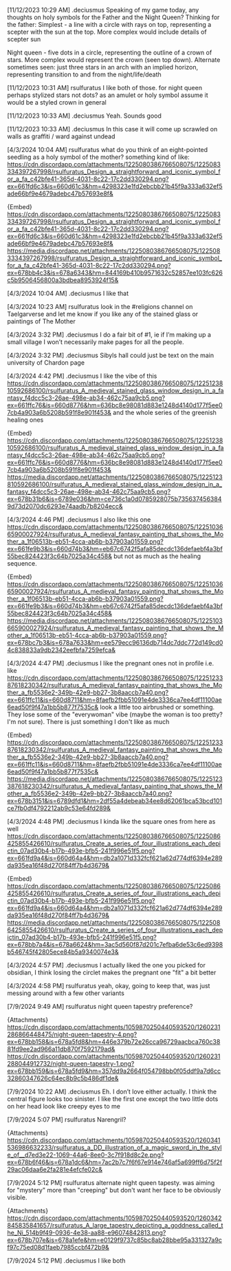 

[11/12/2023 10:29 AM] .deciusmus
Speaking of my game today, any thoughts on holy symbols for the Father and the Night Queen?
Thinking for the father:
Simplest - a line with a circle with rays  on top, representing a scepter with the sun at the top. More complex would include details of scepter sun

Night queen - five dots in a circle, representing the outline of a crown of stars. More complex would represent the crown (seen top down). Alternate sometimes seen: just three stars in an arch with an implied horizon, representing transition to and from the night/life/death


[11/12/2023 10:31 AM] rsulfuratus
I like both of those. for night queen perhaps stylized stars not dots? as an amulet or holy symbol assume it would be a styled crown in general


[11/12/2023 10:33 AM] .deciusmus
Yeah. Sounds good


[11/12/2023 10:33 AM] .deciusmus
In this case it will come up scrawled on walls as graffiti / ward against undead

[4/3/2024 10:04 AM] rsulfuratus
what do you think of an eight-pointed seedling as a holy symbol of the mother? something kind of like: https://cdn.discordapp.com/attachments/1225080386766508075/1225083334397267998/rsulfuratus_Design_a_straightforward_and_iconic_symbol_for_a_fa_c42bfe41-365d-4031-8c22-17c2dd330294.png?ex=661fd6c3&is=660d61c3&hm=4298323e1fd2ebcbb21b45f9a333a632ef5ade66bf9e4679adebc47b57693e8f&

{Embed}
https://cdn.discordapp.com/attachments/1225080386766508075/1225083334397267998/rsulfuratus_Design_a_straightforward_and_iconic_symbol_for_a_fa_c42bfe41-365d-4031-8c22-17c2dd330294.png?ex=661fd6c3&is=660d61c3&hm=4298323e1fd2ebcbb21b45f9a333a632ef5ade66bf9e4679adebc47b57693e8f&
https://media.discordapp.net/attachments/1225080386766508075/1225083334397267998/rsulfuratus_Design_a_straightforward_and_iconic_symbol_for_a_fa_c42bfe41-365d-4031-8c22-17c2dd330294.png?ex=678bb4c3&is=678a6343&hm=844169b410b9571632c52857ee103fc626c5b9506456800a3bdbea8953924f15&


[4/3/2024 10:04 AM] .deciusmus
I like that


[4/3/2024 10:23 AM] rsulfuratus
look in the #religions channel on Taelgarverse and let me know if you like any of the stained glass or paintings of The Mother




[4/3/2024 3:32 PM] .deciusmus
I do a fair bit of #1, ie if I’m making up a small village I won’t necessarily make pages for all the people.


[4/3/2024 3:32 PM] .deciusmus
Sibyls hall could just be text on the main university of Chardon page


[4/3/2024 4:42 PM] .deciusmus
I like the vibe of this https://cdn.discordapp.com/attachments/1225080386766508075/1225123810592686100/rsulfuratus_A_medieval_stained_glass_window_design_in_a_fantasy_f4dcc5c3-26ae-498e-ab34-462c75aa9cb5.png?ex=661ffc76&is=660d8776&hm=636bc8e98081d883e1248d4140d177f5ee07cb4a903a6b5208b591f8e901f453& and the whole series of the greenish healing ones

{Embed}
https://cdn.discordapp.com/attachments/1225080386766508075/1225123810592686100/rsulfuratus_A_medieval_stained_glass_window_design_in_a_fantasy_f4dcc5c3-26ae-498e-ab34-462c75aa9cb5.png?ex=661ffc76&is=660d8776&hm=636bc8e98081d883e1248d4140d177f5ee07cb4a903a6b5208b591f8e901f453&
https://media.discordapp.net/attachments/1225080386766508075/1225123810592686100/rsulfuratus_A_medieval_stained_glass_window_design_in_a_fantasy_f4dcc5c3-26ae-498e-ab34-462c75aa9cb5.png?ex=678b31b6&is=6789e036&hm=ce736c1a0d0785928075b7356374563849d73d2070dc6293e74aadb7b8204ecc&


[4/3/2024 4:46 PM] .deciusmus
I also like this one https://cdn.discordapp.com/attachments/1225080386766508075/1225103665900027924/rsulfuratus_A_medieval_fantasy_painting_that_shows_the_Mother_a_1f06513b-eb51-4cca-ab6b-b37903a01559.png?ex=661fe9b3&is=660d74b3&hm=eb67c6742f5afa85decdc136defaebf4a3bf55bec824423f3c64b7025a34c458& but not as much as the healing sequence.

{Embed}
https://cdn.discordapp.com/attachments/1225080386766508075/1225103665900027924/rsulfuratus_A_medieval_fantasy_painting_that_shows_the_Mother_a_1f06513b-eb51-4cca-ab6b-b37903a01559.png?ex=661fe9b3&is=660d74b3&hm=eb67c6742f5afa85decdc136defaebf4a3bf55bec824423f3c64b7025a34c458&
https://media.discordapp.net/attachments/1225080386766508075/1225103665900027924/rsulfuratus_A_medieval_fantasy_painting_that_shows_the_Mother_a_1f06513b-eb51-4cca-ab6b-b37903a01559.png?ex=678bc7b3&is=678a7633&hm=ee579ecc96136db714dc7ddc772d149cd04c838833a9db2342eefbfa7259efca&


[4/3/2024 4:47 PM] .deciusmus
I like the pregnant ones not in profile i.e. like  https://cdn.discordapp.com/attachments/1225080386766508075/1225123387618230342/rsulfuratus_A_medieval_fantasy_painting_that_shows_the_Mother_a_fb5536e2-349b-42e9-bb27-3b8aaccb7a40.png?ex=661ffc11&is=660d8711&hm=8faefb2fbb51091e4de3336ca7ee4df11100ae6ead50f9f47a1bb5b877f7535c& look a little too airbrushed or something. They lose some of the "everywoman" vibe (maybe the woman is too pretty? I'm not sure). There is just something I don't like as much

{Embed}
https://cdn.discordapp.com/attachments/1225080386766508075/1225123387618230342/rsulfuratus_A_medieval_fantasy_painting_that_shows_the_Mother_a_fb5536e2-349b-42e9-bb27-3b8aaccb7a40.png?ex=661ffc11&is=660d8711&hm=8faefb2fbb51091e4de3336ca7ee4df11100ae6ead50f9f47a1bb5b877f7535c&
https://media.discordapp.net/attachments/1225080386766508075/1225123387618230342/rsulfuratus_A_medieval_fantasy_painting_that_shows_the_Mother_a_fb5536e2-349b-42e9-bb27-3b8aaccb7a40.png?ex=678b3151&is=6789dfd1&hm=2df55a4debeab34ee8d62061bca53bcd101ce7fb0df4792212ab9c53e64fd289&


[4/3/2024 4:48 PM] .deciusmus
I kinda like the square ones from here as well https://cdn.discordapp.com/attachments/1225080386766508075/1225086425855426610/rsulfuratus_Create_a_series_of_four_illustrations_each_depictin_07ad30b4-b17b-493e-bfb5-241f996e51f5.png?ex=661fd9a4&is=660d64a4&hm=db2a1071d332fcf621a62d774df6394e289da935ea16f48d270f84ff7b4d3679&

{Embed}
https://cdn.discordapp.com/attachments/1225080386766508075/1225086425855426610/rsulfuratus_Create_a_series_of_four_illustrations_each_depictin_07ad30b4-b17b-493e-bfb5-241f996e51f5.png?ex=661fd9a4&is=660d64a4&hm=db2a1071d332fcf621a62d774df6394e289da935ea16f48d270f84ff7b4d3679&
https://media.discordapp.net/attachments/1225080386766508075/1225086425855426610/rsulfuratus_Create_a_series_of_four_illustrations_each_depictin_07ad30b4-b17b-493e-bfb5-241f996e51f5.png?ex=678bb7a4&is=678a6624&hm=3ac5d560f87d201c7efba6de53c6ed9398b546745f42805ece84b5a9340074e3&


[4/3/2024 4:57 PM] .deciusmus
I actually liked the one you picked for obsidian, I think losing the circlet makes the pregnant one "fit" a bit better


[4/3/2024 4:58 PM] rsulfuratus
yeah, okay, going to keep that, was just messing around with a few other variants



[7/9/2024 9:49 AM] rsulfuratus
night queen tapestry preference?

{Attachments}
https://cdn.discordapp.com/attachments/1059870250440593520/1260231286866448475/night-queen-tapestry-4.png?ex=678bb158&is=678a5fd8&hm=446e379b72e26cca96729aacbca760c3881fd9ee2ad966a11db870f7592179ad&
https://cdn.discordapp.com/attachments/1059870250440593520/1260231288044912732/night-queen-tapestry-1.png?ex=678bb159&is=678a5fd9&hm=357dd9a2664f054798bb0f05ddf9a7d6cc32860347626c64ec8b9c5b486df1de&


[7/9/2024 10:22 AM] .deciusmus
Eh. I don’t love either actually. I think the central figure looks too sinister.  I like the first one except the two little dots on her head look like creepy eyes to me


[7/9/2024 5:07 PM] rsulfuratus
Narengril?

{Attachments}
https://cdn.discordapp.com/attachments/1059870250440593520/1260341536986632233/rsulfuratus_a_DD_illustration_of_a_magic_sword_in_the_style_of__d7ed3e22-1069-44a6-8ee0-3c7f918d8c2e.png?ex=678b6f46&is=678a1dc6&hm=7ac2b7c7f6f67e914e746af5a699ff6d75f2f29ac06daa6e2fa281e4efcfe02c&


[7/9/2024 5:12 PM] rsulfuratus
alternate night queen tapesty. was aiming for "mystery" more than "creeping" but don't want her face to be obviously visible.

{Attachments}
https://cdn.discordapp.com/attachments/1059870250440593520/1260342845835841657/rsulfuratus_A_large_tapestry_depicting_a_goddness_called_the_Ni_514b9f49-0936-4e38-aa88-e96074842813.png?ex=678b707e&is=678a1efe&hm=e0129f9737c85bc8ab28bbe95a331327a9cf97c75ed08d1faeb7985ccbf472b9&


[7/9/2024 5:12 PM] .deciusmus
I like both
